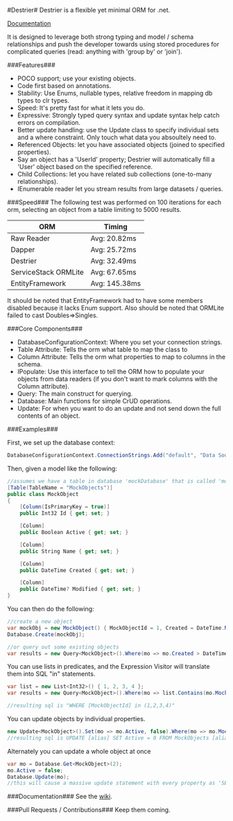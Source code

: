 #Destrier#
Destrier is a flexible yet minimal ORM for .net.

[Documentation](https://github.com/ClothesHorse/Destrier/wiki)

It is designed to leverage both strong typing and model / schema relationships and push the developer towards
using stored procedures for complicated queries (read: anything with 'group by' or 'join').

###Features###
* POCO support; use your existing objects.
* Code first based on annotations.
* Stability: Use Enums, nullable types, relative freedom in mapping db types to clr types. 
* Speed: It's pretty fast for what it lets you do.
* Expressive: Strongly typed query syntax and update syntax help catch errors on compilation.
* Better update handling: use the Update class to specify individual sets and a where constraint. Only touch what data you absoultely need to.
* Referenced Objects: let you have associated objects (joined to specified properties).
 * Say an object has a 'UserId' property; Destrier will automatically fill a 'User' object based on the specified reference.
* Child Collections: let you have related sub collections (one-to-many relationships).
* IEnumerable reader let you stream results from large datasets / queries.

###Speed###
The following test was performed on 100 iterations for each orm, selecting an object from a table limiting to 5000 results.

| ORM                  | Timing         |
|----------------------|----------------|
|Raw Reader            | Avg:	20.82ms | 
|Dapper                | Avg:	25.72ms | 
|Destrier              | Avg:   32.49ms |
|ServiceStack ORMLite  | Avg:   67.65ms |
|EntityFramework       | Avg:  145.38ms |

It should be noted that EntityFramework had to have some members disabled because it lacks Enum support. Also should be noted that ORMLite failed to cast Doubles=>Singles.

###Core Components###
* DatabaseConfigurationContext: Where you set your connection strings.
* Table Attribute: Tells the orm what table to map the class to
* Column Attribute: Tells the orm what properties to map to columns in the schema.
* IPopulate: Use this interface to tell the ORM how to populate your objects from data readers (if you don't want to mark columns with the Column attribute).
* Query<T>: The main construct for querying.
* Database: Main functions for simple CrUD operations.
* Update<T>: For when you want to do an update and not send down the full contents of an object.

###Examples###

First, we set up the database context:
```C#
DatabaseConfigurationContext.ConnectionStrings.Add("default", "Data Source=.;Initial Catalog=tempdb;Integrated Security=True");
```
Then, given a model like the following:
```C#
//assumes we have a table in database 'mockDatabase' that is called 'mockobjects'
[Table(TableName = "MockObjects")]
public class MockObject
{
    [Column(IsPrimaryKey = true)]
    public Int32 Id { get; set; }

    [Column]
    public Boolean Active { get; set; }

    [Column]
    public String Name { get; set; }

    [Column]
    public DateTime Created { get; set; }

    [Column]
    public DateTime? Modified { get; set; }
}
```
You can then do the following:
```C#
//create a new object
var mockObj = new MockObject() { MockObjectId = 1, Created = DateTime.Now };
Database.Create(mockObj);

//or query out some existing objects
var results = new Query<MockObject>().Where(mo => mo.Created > DateTime.Now.AddDays(-30)).OrderBy(mo => mo.Created).Limit(5).Execute();
```
You can use lists in predicates, and the Expression Visitor will translate them into SQL "in" statements.
```C#
var list = new List<Int32>() { 1, 2, 3, 4 };
var results = new Query<MockObject>().Where(mo => list.Contains(mo.MockObjectId)).Execute();

//resulting sql is "WHERE [MockObjectId] in (1,2,3,4)"
```
You can update objects by individual properties.
```C#
new Update<MockObject>().Set(mo => mo.Active, false).Where(mo => mo.MockObjectId == 2).Exeute();
//resulting sql is UPDATE [alias] SET Active = 0 FROM MockObjects [alias] where MockObjectId = 2
```

Alternately you can update a whole object at once
```C#
var mo = Database.Get<MockObject>(2);
mo.Active = false;
Database.Update(mo);
//this will cause a massive update statement with every property as 'SET's
```

###Documentation###
See the [wiki](https://github.com/ClothesHorse/Destrier/wiki).

###Pull Requests / Contributions###
Keep them coming.

